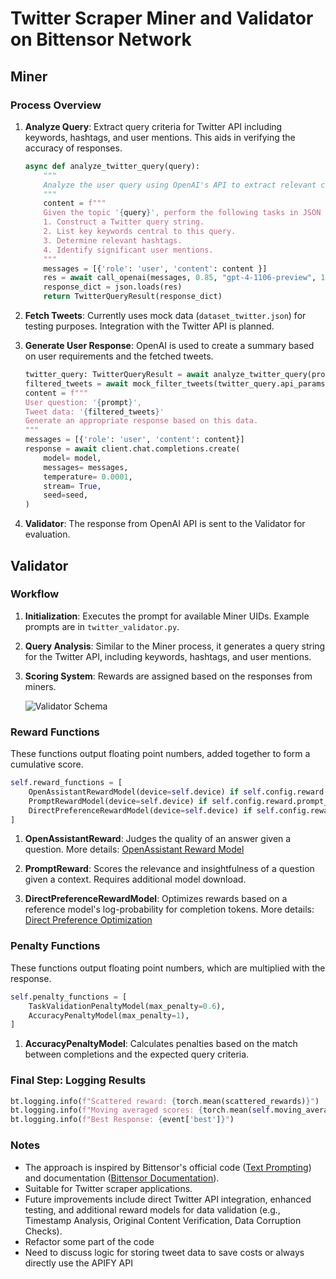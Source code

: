 # Twitter Scraper Miner and Validator on Bittensor Network

## Miner

### Process Overview
1. **Analyze Query**: Extract query criteria for Twitter API including keywords, hashtags, and user mentions. This aids in verifying the accuracy of responses.

    ```python
    async def analyze_twitter_query(query):
        """
        Analyze the user query using OpenAI's API to extract relevant criteria.
        """
        content = f"""
        Given the topic '{query}', perform the following tasks in JSON format:
        1. Construct a Twitter query string.
        2. List key keywords central to this query.
        3. Determine relevant hashtags.
        4. Identify significant user mentions.
        """
        messages = [{'role': 'user', 'content': content }]
        res = await call_openai(messages, 0.85, "gpt-4-1106-preview", 12,  {"type": "json_object"})
        response_dict = json.loads(res)
        return TwitterQueryResult(response_dict)
    ```

2. **Fetch Tweets**: Currently uses mock data (`dataset_twitter.json`) for testing purposes. Integration with the Twitter API is planned.

3. **Generate User Response**: OpenAI is used to create a summary based on user requirements and the fetched tweets.

    ```python
    twitter_query: TwitterQueryResult = await analyze_twitter_query(prompt)
    filtered_tweets = await mock_filter_tweets(twitter_query.api_params)
    content = f"""
    User question: '{prompt}',
    Tweet data: '{filtered_tweets}'
    Generate an appropriate response based on this data.
    """
    messages = [{'role': 'user', 'content': content}]
    response = await client.chat.completions.create(
        model= model,
        messages= messages,
        temperature= 0.0001,
        stream= True,
        seed=seed,
    )
    ```

4. **Validator**: The response from OpenAI API is sent to the Validator for evaluation.

## Validator

### Workflow
1. **Initialization**: Executes the prompt for available Miner UIDs. Example prompts are in `twitter_validator.py`.

2. **Query Analysis**: Similar to the Miner process, it generates a query string for the Twitter API, including keywords, hashtags, and user mentions.

3. **Scoring System**: Rewards are assigned based on the responses from miners.

    ![Validator Schema](./Reward.png "Validator Schema")

### Reward Functions
These functions output floating point numbers, added together to form a cumulative score.

```python
self.reward_functions = [
    OpenAssistantRewardModel(device=self.device) if self.config.reward.rlhf_weight > 0 else MockRewardModel(RewardModelType.rlhf.value),  
    PromptRewardModel(device=self.device) if self.config.reward.prompt_based_weight > 0 else MockRewardModel(RewardModelType.prompt.value),
    DirectPreferenceRewardModel(device=self.device) if self.config.reward.dpo_weight > 0 else MockRewardModel(RewardModelType.prompt.value),                
]
```

1. **OpenAssistantReward**: Judges the quality of an answer given a question. More details: [OpenAssistant Reward Model](https://huggingface.co/OpenAssistant/reward-model-deberta-v3-large-v2)

2. **PromptReward**: Scores the relevance and insightfulness of a question given a context. Requires additional model download.

3. **DirectPreferenceRewardModel**: Optimizes rewards based on a reference model's log-probability for completion tokens. More details: [Direct Preference Optimization](https://huggingface.co/cerebras/btlm-3b-8k-base)

### Penalty Functions
These functions output floating point numbers, which are multiplied with the response.

```python
self.penalty_functions = [
    TaskValidationPenaltyModel(max_penalty=0.6),
    AccuracyPenaltyModel(max_penalty=1),
]
```

1. **AccuracyPenaltyModel**: Calculates penalties based on the match between completions and the expected query criteria.



### Final Step: Logging Results
```python
bt.logging.info(f"Scattered reward: {torch.mean(scattered_rewards)}")
bt.logging.info(f"Moving averaged scores: {torch.mean(self.moving_averaged_scores)}")
bt.logging.info(f"Best Response: {event['best']}")
```


### Notes
- The approach is inspired by Bittensor's official code ([Text Prompting](https://github.com/opentensor/text-prompting)) and documentation ([Bittensor Documentation](https://docs.bittensor.com/subnets/code-walkthrough-text-prompting)).
- Suitable for Twitter scraper applications.
- Future improvements include direct Twitter API integration, enhanced testing, and additional reward models for data validation (e.g., Timestamp Analysis, Original Content Verification, Data Corruption Checks).
- Refactor some part of the code
- Need to discuss logic for storing tweet data to save costs or always directly use the APIFY API
